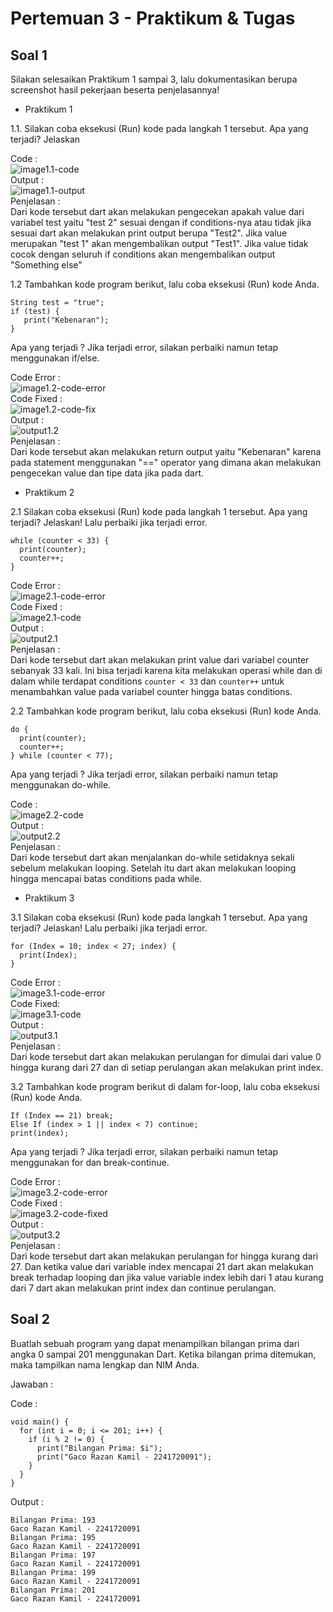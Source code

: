 # Pertemuan 3 - Praktikum & Tugas

## Soal 1
Silakan selesaikan Praktikum 1 sampai 3, lalu dokumentasikan berupa screenshot hasil pekerjaan beserta penjelasannya!

- Praktikum 1 <br>

1.1. Silakan coba eksekusi (Run) kode pada langkah 1 tersebut. Apa yang terjadi? Jelaskan

Code : <br>
    ![image1.1-code](./image/praktikum1-code.png)<br>
Output : <br>
    ![image1.1-output](./image/output-praktikum1.1.png)<br>
Penjelasan :<br> 
Dari kode tersebut dart akan melakukan pengecekan apakah value dari variabel test yaitu "test 2" sesuai dengan if conditions-nya atau tidak jika sesuai dart akan melakukan print output berupa "Test2". Jika value merupakan "test 1" akan mengembalikan output "Test1". Jika value tidak cocok dengan seluruh if conditions akan mengembalikan output "Something else"

1.2 Tambahkan kode program berikut, lalu coba eksekusi (Run) kode Anda.
```
String test = "true";
if (test) {
   print("Kebenaran");
}
```
Apa yang terjadi ? Jika terjadi error, silakan perbaiki namun tetap menggunakan if/else.

Code Error :<br>
    ![image1.2-code-error](./image/praktikum2.1-code-error.png) <br>
Code Fixed : <br>
    ![image1.2-code-fix](./image//praktikum1.2-code.png) <br>
Output : <br>
    ![output1.2](./image/output1.2-fix.png) <br>
Penjelasan : <br> Dari kode tersebut akan melakukan return output yaitu "Kebenaran" karena pada statement menggunakan "==" operator yang dimana akan melakukan pengecekan value dan tipe data jika pada dart.

- Praktikum 2 <br>

2.1 Silakan coba eksekusi (Run) kode pada langkah 1 tersebut. Apa yang terjadi? Jelaskan! Lalu perbaiki jika terjadi error.
```
while (counter < 33) {
  print(counter);
  counter++;
}
```

Code Error : <br> 
    ![image2.1-code-error](./image/praktikum2.1-code-error.png) <br>
Code Fixed : <br>
    ![image2.1-code](./image/praktikum2.1-code.png) <br>
Output : <br>
    ![output2.1](./image/praktikum2.1-output.png) <br>
Penjelasan : <br> Dari kode tersebut dart akan melakukan print value dari variabel counter sebanyak 33 kali. Ini bisa terjadi karena kita melakukan operasi while dan di dalam while terdapat conditions ```counter < 33``` dan ```counter++``` untuk menambahkan value pada variabel counter hingga batas conditions.

2.2 Tambahkan kode program berikut, lalu coba eksekusi (Run) kode Anda.
```
do {
  print(counter);
  counter++;
} while (counter < 77);
```
Apa yang terjadi ? Jika terjadi error, silakan perbaiki namun tetap menggunakan do-while.

Code : <br>
    ![image2.2-code](./image/praktikum2.2-code.png) <br>
Output : <br>
    ![output2.2](./image/praktikum2.2-output.png) <br>
Penjelasan : <br> Dari kode tersebut dart akan menjalankan do-while setidaknya sekali sebelum melakukan looping. Setelah itu dart akan melakukan looping hingga mencapai batas conditions pada while.

- Praktikum 3 <br>

3.1 Silakan coba eksekusi (Run) kode pada langkah 1 tersebut. Apa yang terjadi? Jelaskan! Lalu perbaiki jika terjadi error.
```
for (Index = 10; index < 27; index) {
  print(Index);
}
```

Code Error : <br>
    ![image3.1-code-error](./image/praktikum3.1-code-error.png) <br>
Code Fixed: <br>
    ![image3.1-code](./image/praktikum3.1-code.png) <br>
Output : <br>
    ![output3.1](./image/praktikum3.1-output.png) <br>
Penjelasan : <br>
Dari kode tersebut dart akan melakukan perulangan for dimulai dari value 0 hingga kurang dari 27 dan di setiap perulangan akan melakukan print index.

3.2 Tambahkan kode program berikut di dalam for-loop, lalu coba eksekusi (Run) kode Anda.
```
If (Index == 21) break;
Else If (index > 1 || index < 7) continue;
print(index);
```
Apa yang terjadi ? Jika terjadi error, silakan perbaiki namun tetap menggunakan for dan break-continue.

Code Error : <br>
    ![image3.2-code-error](./image/praktikum3.2-code-error.png) <br>
Code Fixed : <br>
    ![image3.2-code-fixed](./image/praktikum3.2-code.png) <br>
Output : <br>
    ![output3.2](./image/praktikum3.2-output.png) <br>
Penjelasan : <br>
Dari kode tersebut dart akan melakukan perulangan for hingga kurang dari 27. Dan ketika value dari variable index mencapai 21 dart akan melakukan break terhadap looping dan jika value variable index lebih dari 1 atau kurang dari 7 dart akan melakukan print index dan continue perulangan.

## Soal 2
Buatlah sebuah program yang dapat menampilkan bilangan prima dari angka 0 sampai 201 menggunakan Dart. Ketika bilangan prima ditemukan, maka tampilkan nama lengkap dan NIM Anda.

Jawaban : 

Code : 
```
void main() {
  for (int i = 0; i <= 201; i++) {
    if (i % 2 != 0) {
      print("Bilangan Prima: $i");
      print("Gaco Razan Kamil - 2241720091");
    }
  }
}
```

Output : 
```
Bilangan Prima: 193
Gaco Razan Kamil - 2241720091
Bilangan Prima: 195
Gaco Razan Kamil - 2241720091
Bilangan Prima: 197
Gaco Razan Kamil - 2241720091
Bilangan Prima: 199
Gaco Razan Kamil - 2241720091
Bilangan Prima: 201
Gaco Razan Kamil - 2241720091
```